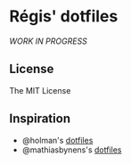 # Régis' dotfiles

*WORK IN PROGRESS*

## License

The MIT License

## Inspiration

- @holman's [dotfiles](https://github.com/holman/dotfiles)
- @mathiasbynens's [dotfiles](https://github.com/mathiasbynens/dotfiles)
